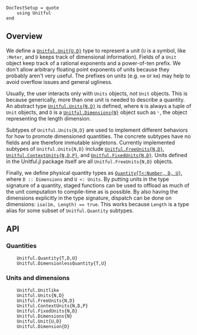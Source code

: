 ```@meta
DocTestSetup = quote
    using Unitful
end
```
## Overview
We define a [`Unitful.Unit{U,D}`](@ref) type to represent a unit (`U` is a symbol,
like `:Meter`, and `D` keeps track of dimensional information).
Fields of a `Unit` object keep track of a rational exponents and a power-of-ten
prefix. We don't allow arbitrary floating point exponents of units because they
probably aren't very useful. The prefixes on units (e.g. `nm` or `km`) may help
to avoid overflow issues and general ugliness.

Usually, the user interacts only with `Units` objects, not `Unit` objects.
This is because generically, more than one unit is needed to describe a quantity.
An abstract type [`Unitful.Units{N,D}`](@ref) is defined, where `N` is always a tuple
of `Unit` objects, and `D` is a [`Unitful.Dimensions{N}`](@ref) object such as `ᴸ`, the
object representing the length dimension.

Subtypes of `Unitful.Units{N,D}` are used to implement different behaviors
for how to promote dimensioned quantities. The concrete subtypes have no fields and
are therefore immutable singletons. Currently implemented subtypes of `Unitful.Units{N,D}`
include [`Unitful.FreeUnits{N,D}`](@ref), [`Unitful.ContextUnits{N,D,P}`](@ref), and
[`Unitful.FixedUnits{N,D}`](@ref). Units defined in the Unitful.jl package itself are all
`Unitful.FreeUnits{N,D}` objects.

Finally, we define physical quantity types as [`Quantity{T<:Number, D, U}`](@ref), where
`D :: Dimensions` and `U <: Units`. By putting units in the type signature of a
quantity, staged functions can be used to offload as much of the unit
computation to compile-time as is possible. By also having the dimensions
explicitly in the type signature, dispatch can be done on dimensions:
`isa(1m, Length) == true`. This works because `Length` is a type alias for
some subset of `Unitful.Quantity` subtypes.

## API

### Quantities
```@docs
    Unitful.Quantity{T,D,U}
    Unitful.DimensionlessQuantity{T,U}
```

### Units and dimensions
```@docs
    Unitful.Unitlike
    Unitful.Units{N,D}
    Unitful.FreeUnits{N,D}
    Unitful.ContextUnits{N,D,P}
    Unitful.FixedUnits{N,D}
    Unitful.Dimensions{N}
    Unitful.Unit{U,D}
    Unitful.Dimension{D}
```
